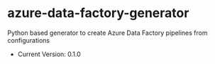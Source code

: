 # azure-data-factory-generator
Python based generator to create Azure Data Factory pipelines from configurations

* Current Version: 0.1.0
